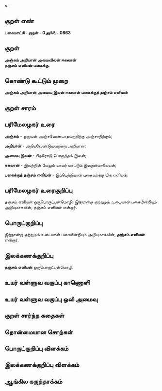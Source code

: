 உ

## குறள் எண் 

**பகைமாட்சி - குறள் - 0அ௬௩ - 0863**

## குறள் 

**அஞ்சும் அறியான் அமைவிலன் ஈகலான்  
தஞ்சம் எளியன் பகைக்கு.**

## கொண்டு கூட்டும் முறை

**அஞ்சும் அறியான் அமைவு இலன் ஈகலான் பகைக்குத் தஞ்சம் எளியன்**

## குறள் சாரம் 


## பரிமேலழகர் உரை

**அஞ்சும்** - ஒருவன் அஞ்சவேண்டாதவற்றிற்கு அஞ்சாநிற்கும்; 

**அறியான்** - அறியவேண்டுமவற்றை அறியான்; 

**அமைவு இலன்** - பிறரோடு பொருத்தம் இலன்; 

**ஈகலான்** - இவற்றின் மேலும் யாவர் மாட்டும் இவறன்மாலையன்; 

**பகைக்குத் தஞ்சம் எளியன்** - இப்பெற்றியான் பகைவர்க்கு மிக எளியன். 

## பரிமேலழகர் உரைகுறிப்பு   

தஞ்சம் எளியன் ஒருபொருட்பன்மொழி. இந்நான்கு குற்றமும் உடையான் பகையின்றியும் அழியுமாகலின், தஞ்சம் எளியன் என்றார்.

## பொருட்குறிப்பு 

இந்நான்கு குற்றமும் உடையான் பகையின்றியும் அழியுமாகலின், **தஞ்சம் எளியன்** என்றார்.

## இலக்கணக்குறிப்பு  

**தஞ்சம் எளியன்** ஒருபொருட்பன்மொழி.

## உயர் வள்ளுவ வகுப்பு காணொளி


## உயர் வள்ளுவ வகுப்பு ஒலி அமைவு 

 
## குறள் சார்ந்த கதைகள் 


## தொன்மையான சொற்கள்


## பொருட்குறிப்பு விளக்கம்


## இலக்கணக்குறிப்பு விளக்கம்


## ஆங்கில கருத்தாக்கம் 


